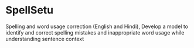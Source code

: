 # SpellSetu
Spelling and word usage correction (English and Hindi), Develop a model to identify and correct spelling mistakes and inappropriate word usage while understanding sentence context
